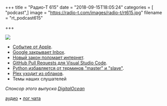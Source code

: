+++
title = "Радио-Т 615"
date = "2018-09-15T18:05:24"
categories = [ "podcast",]
image = "https://radio-t.com/images/radio-t/rt615.jpg"
filename = "rt_podcast615"

+++

![](https://radio-t.com/images/radio-t/rt615.jpg)

- [Событие от Apple](https://techcrunch.com/2018/09/12/everything-apple-announced-at-its-iphone-xs-event/).
- [Google закрывает Inbox](https://www.theverge.com/2018/9/12/17848500/google-inbox-shut-down-sunset-snooze-email-march-2019).
- [Новый закон поломает интернет](https://www.buzzfeednews.com/article/ryanhatesthis/everything-you-need-to-know-about-the-law-european).
- [GitHub Pull Requests для Visual Studio Code](https://marketplace.visualstudio.com/items?itemName=GitHub.vscode-pull-request-github).
- [Python избавляется от терминов "master" и "slave"](http://www.opennet.ru/opennews/art.shtml?num=49256).
- [Plex уходит из облаков](https://variety.com/2018/digital/news/plex-cloud-shutting-down-1202936840/).
- Темы наших слушателей

*Спонсор этого выпуска [DigitalOcean](https://www.digitalocean.com)*


[аудио](https://cdn.radio-t.com/rt_podcast615.mp3) • [лог чата](http://chat.radio-t.com/logs/radio-t-615.html)
<audio src="https://cdn.radio-t.com/rt_podcast615.mp3" preload="none"></audio>
